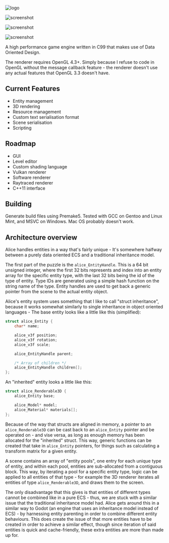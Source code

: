 ![logo](https://raw.githubusercontent.com/veridisquot/alice/master/sandbox/res/splash.png)

![screenshot](https://raw.githubusercontent.com/veridisquot/alice/master/screenshots/003.png)

![screenshot](https://raw.githubusercontent.com/veridisquot/alice/master/screenshots/004.png)

![screenshot](https://raw.githubusercontent.com/veridisquot/alice/master/screenshots/stress.png)

A high performance game engine written in C99 that makes
use of Data Oriented Design.

The renderer requires OpenGL 4.3+. Simply because I refuse
to code in OpenGL without the message callback feature -
the renderer doesn't use any actual features that OpenGL 3.3
doesn't have.

## Current Features
 - Entity management
 - 3D rendering
 - Resource management
 - Custom text serialisation format
 - Scene serialisation
 - Scripting

## Roadmap
 - GUI
 - Level editor
 - Custom shading language
 - Vulkan renderer
 - Software renderer
 - Raytraced renderer
 - C++11 interface

## Building
Generate build files using Premake5. Tested with GCC
on Gentoo and Linux Mint, and MSVC on Windows. Mac OS
probably doesn't work.

## Architecture overview
Alice handles entities in a way that's fairly unique - It's somewhere halfway
between a purely data oriented ECS and a traditional inheritance model.

The first part of the puzzle is the `alice_EntityHandle`. This is a 64 bit unsigned
integer, where the first 32 bits represents and index into an entity array for the specific
entity type, with the last 32 bits being the id of the type of entity. Type IDs are
generated using a simple hash function on the string name of the type. Entity handles are
used to get back a generic pointer from the scene to the actual entity object.

Alice's entity system uses something that I like to call "struct inheritance", because it works
somewhat similarly to single inheritance in object oriented languages - The base entity
looks like a little like this (simplified):

```c
struct alice_Entity {
	char* name;

	alice_v3f position;
	alice_v3f rotation;
	alice_v3f scale;

	alice_EntityHandle parent;

	/* Array of children */
	alice_EntityHandle children[];
};
```

An "inherited" entity looks a little like this:

```c
struct alice_Renderable3D {
	alice_Entity base;

	alice_Model* model;
	alice_Material* materials[];
};
```

Because of the way that structs are aligned in memory, a pointer to an `alice_Renderable3D`
can be cast back to an `alice_Entity` pointer and be operated on - and vise versa, as long
as enough memory has been allocated for the "inherited" struct. This way, generic functions
can be created that take in `alice_Entity` pointers, for things such as calculating a
transform matrix for a given entity.

A scene contains an array of "entity pools", one entry for each unique type of entity,
and within each pool, entities are sub-allocated from a contiguous block.
This way, by iterating a pool for a specific entity type, logic can be applied to
all entities of that type - for example the 3D renderer iterates all entities of
type `alice_Renderable3D`, and draws them to the screen.

The only disadvantage that this gives is that entities of different types cannot
be combined like in a pure ECS - thus, we are stuck with a similar issue that the 
traditional inheritance model had. Alice gets around this in a similar way to Godot
(an engine that uses an inheritance model instead of ECS) - by harnessing entity
parenting in order to combine different entity behaviours. This does create the issue
of that more entities have to be created in order to achieve a similar effect,
though since iteration of said entities is quick and cache-friendly, these extra
entities are more than made up for.
